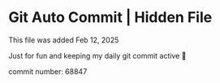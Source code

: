 # Git Auto Commit | Hidden File

This file was added Feb 12, 2025

Just for fun and keeping my daily git commit active 🤪

commit number: 68847
